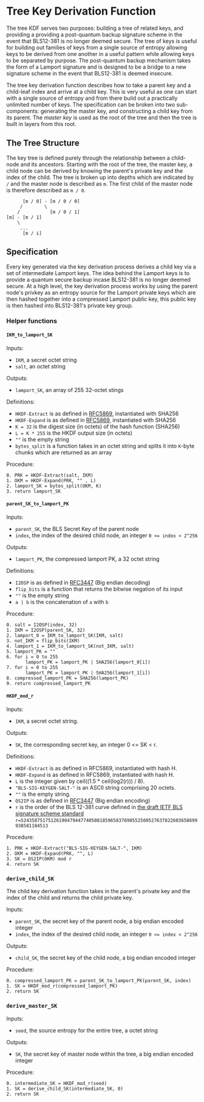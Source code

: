 # Tree Key Derivation Function

The tree KDF serves two purposes: building a tree of related keys, and providing a providing a post-quantum backup signature scheme in the event that BLS12-381 is no longer deemed secure. The tree of keys is useful for building out families of keys from a single source of entropy allowing keys to be derived from one another in a useful pattern while allowing keys to be separated by purpose. The post-quantum backup mechanism takes the form of a Lamport signature and is designed to be a bridge to a new signature scheme in the event that BLS12-381 is deemed insecure.

The tree key derivation function describes how to take a parent key and a child-leaf index and arrive at a child key. This is very useful as one can start with a single source of entropy and from there build out a practically unlimited number of keys. The specification can be broken into two sub-components: generating the master key, and constructing a child key from its parent. The *master key* is used as the root of the tree and then the tree is built in layers from this root.

## The Tree Structure

The key tree is defined purely through the relationship between a child-node and its ancestors. Starting with the root of the tree, the master key, a child node can be derived by knowing the parent's private key and the index of the child. The tree is broken up into depths which are indicated by `/` and the master node is described as `m`. The first child of the master node is therefore described as `m / 0`.

```text
      [m / 0] - [m / 0 / 0]
     /        \
    /           [m / 0 / 1]
[m] - [m / 1]
    \
     ...
      [m / i]
```

## Specification

Every key generated via the key derivation process derives a child key via a set of intermediate Lamport keys. The idea behind the Lamport keys is to provide a quantum secure backup incase BLS12-381 is no longer deemed secure. At a high level, the key derivation process works by using the parent node's privkey as an entropy source for the Lamport private keys which are then hashed together into a compressed Lamport public key, this public key is then hashed into BLS12-381's private key group.

### Helper functions

#### `IKM_to_lamport_SK`

Inputs:

* `IKM`, a secret octet string
* `salt`, an octet string

Outputs:

* `lamport_SK`, an array of 255 32-octet stings

Definitions:

* `HKDF-Extract` is as defined in [RFC5869](https://tools.ietf.org/html/rfc5869), instantiated with SHA256
* `HKDF-Expand` is as defined in [RFC5869](https://tools.ietf.org/html/rfc5869), instantiated with SHA256
* `K = 32` is the digest size (in octets) of the hash function (SHA256)
* `L = K * 255` is the HKDF output size (in octets)
* `""` is the empty string
* `bytes_split` is a function takes in an octet string and splits it into `K`-byte chunks which are returned as an array

Procedure:

``` text
0. PRK = HKDF-Extract(salt, IKM)
1. OKM = HKDF-Expand(PRK, "" , L)
2. lamport_SK = bytes_split(OKM, K)
3. return lamport_SK
```

#### `parent_SK_to_lamport_PK`

Inputs:

* `parent_SK`, the BLS Secret Key of the parent node
* `index`, the index of the desired child node, an integer `0 <= index < 2^256`

Outputs:

* `lamport_PK`, the compressed lamport PK, a 32 octet string

Definitions:

* `I2OSP` is as defined in [RFC3447](https://www.ietf.org/rfc/rfc3447.txt) (Big endian decoding)
* `flip_bits` is a function that returns the bitwise negation of its input
* `""` is the empty string
* `a | b` is the concatenation of `a` with `b`

Procedure:

```text
0. salt = I2OSP(index, 32)
1. IKM = I2OSP(parent_SK, 32)
2. lamport_0 = IKM_to_lamport_SK(IKM, salt)
3. not_IKM = flip_bits(IKM)
4. lamport_1 = IKM_to_lamport_SK(not_IKM, salt)
5. lamport_PK = ""
6. for i = 0 to 255
       lamport_PK = lamport_PK | SHA256(lamport_0[i])
7. for i = 0 to 255
       lamport_PK = lamport_PK | SHA256(lamport_1[i])
8. compressed_lamport_PK = SHA256(lamport_PK)
9. return compressed_lamport_PK
```

#### `HKDF_mod_r`

Inputs:

* `IKM`, a secret octet string.

Outputs:

* `SK`, the corresponding secret key, an integer 0 <= SK < r.

Definitions:

* `HKDF-Extract` is as defined in RFC5869, instantiated with hash H.
* `HKDF-Expand` is as defined in RFC5869, instantiated with hash H.
* `L` is the integer given by ceil((1.5 * ceil(log2(r))) / 8).
* `"BLS-SIG-KEYGEN-SALT-"` is an ASCII string comprising 20 octets.
* `""` is the empty string.
* `OS2IP` is as defined in [RFC3447](https://www.ietf.org/rfc/rfc3447.txt) (Big endian encoding)
* `r` is the order of the BLS 12-381 curve defined in [the draft IETF BLS signature scheme standard](https://tools.ietf.org/html/draft-irtf-cfrg-bls-signature-00) `r=52435875175126190479447740508185965837690552500527637822603658699938581184513`

Procedure:

```text
1. PRK = HKDF-Extract("BLS-SIG-KEYGEN-SALT-", IKM)
2. OKM = HKDF-Expand(PRK, "", L)
3. SK = OS2IP(OKM) mod r
4. return SK
```

### `derive_child_SK`

The child key derivation function takes in the parent's private key and the index of the child and returns the child private key.

Inputs:

* `parent_SK`, the secret key of the parent node, a big endian encoded integer
* `index`, the index of the desired child node, an integer `0 <= index < 2^256`

Outputs:

* `child_SK`, the secret key of the child node, a big endian encoded integer

Procedure:

```text
0. compressed_lamport_PK = parent_SK_to_lamport_PK(parent_SK, index)
1. SK = HKDF_mod_r(compressed_lamport_PK)
2. return SK
```

### `derive_master_SK`

Inputs:

* `seed`, the source entropy for the entire tree, a octet string

Outputs:

* `SK`, the secret key of master node within the tree, a big endian encoded integer

Procedure:

```text
0. intermediate_SK = HKDF_mod_r(seed)
1. SK = derive_child_SK(intermediate_SK, 0)
2. return SK
```
